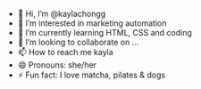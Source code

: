 - 👋 Hi, I’m @kaylachongg
- 👀 I’m interested in marketing automation
- 🌱 I’m currently learning HTML, CSS and coding
- 💞️ I’m looking to collaborate on ...
- 📫 How to reach me kayla
- 😄 Pronouns: she/her
- ⚡ Fun fact: I love matcha, pilates & dogs

<!---
kaylachongg/kaylachongg is a ✨ special ✨ repository because its `README.md` (this file) appears on your GitHub profile.
You can click the Preview link to take a look at your changes.
--->
